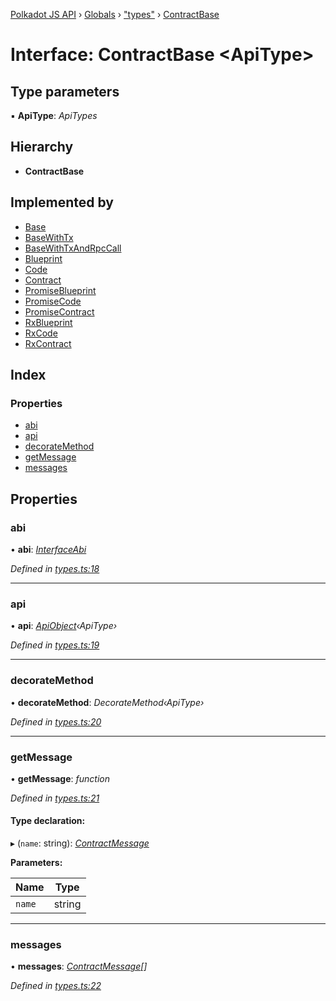 [Polkadot JS API](../README.md) › [Globals](../globals.md) › ["types"](../modules/_types_.md) › [ContractBase](_types_.contractbase.md)

# Interface: ContractBase <**ApiType**>

## Type parameters

▪ **ApiType**: *ApiTypes*

## Hierarchy

* **ContractBase**

## Implemented by

* [Base](../classes/_base_util_.base.md)
* [BaseWithTx](../classes/_base_util_.basewithtx.md)
* [BaseWithTxAndRpcCall](../classes/_base_util_.basewithtxandrpccall.md)
* [Blueprint](../classes/_base_blueprint_.blueprint.md)
* [Code](../classes/_base_code_.code.md)
* [Contract](../classes/_base_contract_.contract.md)
* [PromiseBlueprint](../classes/_promise_promiseblueprint_.promiseblueprint.md)
* [PromiseCode](../classes/_promise_promisecode_.promisecode.md)
* [PromiseContract](../classes/_promise_promisecontract_.promisecontract.md)
* [RxBlueprint](../classes/_rx_rxblueprint_.rxblueprint.md)
* [RxCode](../classes/_rx_rxcode_.rxcode.md)
* [RxContract](../classes/_rx_rxcontract_.rxcontract.md)

## Index

### Properties

* [abi](_types_.contractbase.md#abi)
* [api](_types_.contractbase.md#api)
* [decorateMethod](_types_.contractbase.md#decoratemethod)
* [getMessage](_types_.contractbase.md#getmessage)
* [messages](_types_.contractbase.md#messages)

## Properties

###  abi

• **abi**: *[InterfaceAbi](_types_.interfaceabi.md)*

*Defined in [types.ts:18](https://github.com/polkadot-js/api/blob/3c47c3fdc3/packages/api-contract/src/types.ts#L18)*

___

###  api

• **api**: *[ApiObject](../modules/_types_.md#apiobject)‹ApiType›*

*Defined in [types.ts:19](https://github.com/polkadot-js/api/blob/3c47c3fdc3/packages/api-contract/src/types.ts#L19)*

___

###  decorateMethod

• **decorateMethod**: *DecorateMethod‹ApiType›*

*Defined in [types.ts:20](https://github.com/polkadot-js/api/blob/3c47c3fdc3/packages/api-contract/src/types.ts#L20)*

___

###  getMessage

• **getMessage**: *function*

*Defined in [types.ts:21](https://github.com/polkadot-js/api/blob/3c47c3fdc3/packages/api-contract/src/types.ts#L21)*

#### Type declaration:

▸ (`name`: string): *[ContractMessage](_types_.contractmessage.md)*

**Parameters:**

Name | Type |
------ | ------ |
`name` | string |

___

###  messages

• **messages**: *[ContractMessage](_types_.contractmessage.md)[]*

*Defined in [types.ts:22](https://github.com/polkadot-js/api/blob/3c47c3fdc3/packages/api-contract/src/types.ts#L22)*
